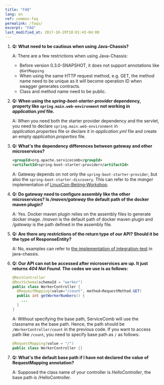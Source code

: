```yaml
---
title: "FAQ"
lang: en
ref: common-faq
permalink: /faqs/ 
excerpt: "FAQ"
last_modified_at: 2017-10-29T10:01:43-04:00
---
```


1. **Q: What need to be cautious when using Java-Chassis?**

   A: There are a few restrictions when using Java-Chassis:
   * Before version 0.3.0-SNAPSHOT, it does not support annotations like `@GetMapping`.
   * When using the same HTTP request method, e.g. GET, the method name need to be unique as it will become operation ID when swagger generates contracts.
   * Class and method name need to be public.

2. **Q: When using the *spring-boot-starter-provider* dependency, property like `spring.main.web-environment` not working in *application.yml* file.**

   A: When you need both the starter provider dependency and the servlet, you need to declare `spring.main.web-environment` in *application.properties* file or declare it in *application.yml* file and create an empty *application.properties* file.

3. **Q: What's the dependency differences between gateway and other microservices?**

   ```xml
   <groupId>org.apache.servicecomb</groupId>
   <artifactId>spring-boot-starter-provider</artifactId>
   ```

   A: Gateway depends on not only the `spring-boot-starter-provider`, but also the `spring-boot-starter-discovery`. This can refer to the *manger* implementation of [LinuxCon-Beijing-Workshop](https://github.com/ServiceComb/LinuxCon-Beijing-WorkShop).

4. **Q: Do gateway need to configure assembly like the other microservices? Is */maven/gateway* the default path of the docker maven plugin?**

   A: Yes. Docker maven plugin relies on the assembly files to generate docker image. */maven* is the default path of docker maven plugin and */gateway* is the path defined in the assembly file.

5. **Q: Are there any restrictions of the return type of our API? Should it be the type of ResponseEntity?**

   A: No, examples can refer to [the implementation of integration-test](https://github.com/apache/incubator-servicecomb-java-chassis/blob/master/integration-tests/springmvc-tests/src/test/java/org/apache/servicecomb/demo/springmvc/tests/SpringMvcIntegrationTestBase.java) in java-chassis.

6. **Q: Our API can not be accessed after microservices are up. It just returns *404 Not Found*. The codes we use is as follows:**

   ```java
   @RestController
   @RestSchema(schemaId = "worker")
   public class WorkerController {
     @RequestMapping(value="/count", method=RequestMethod.GET)
     public int getWorkerNumbers() {
       ...
     }
   }
   ```

   A: Without specifying the base path, ServiceComb will use the classname as the base path. Hence, the path should be `/WorkerController/count` in the previous code. If you want to access path like `/count`, you need to specify base path as `/` as follows:
   ```java
   @RequestMapping(value = "/")
   public class WorkerController {}
   ```

7. **Q: What\'s the default base path if I have not declared the value of RequestMapping annotation?**

   A: Supposed the class name of your controller is *HelloController*, the base path is /HelloController.
